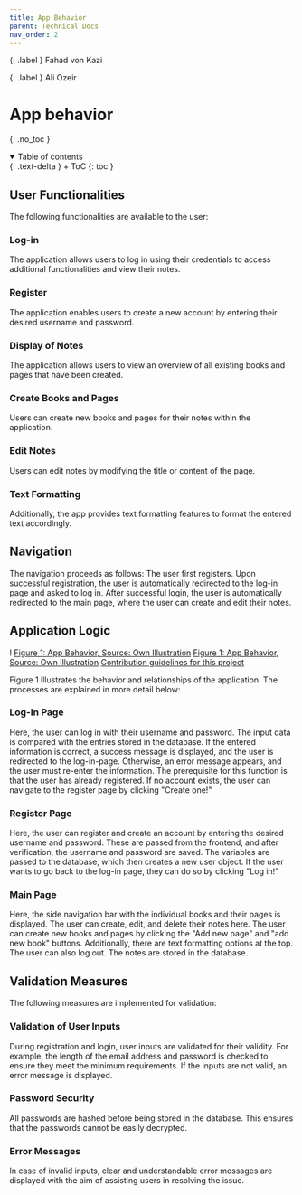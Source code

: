 ```yaml
---
title: App Behavior
parent: Technical Docs
nav_order: 2
---
```


{: .label }
Fahad von Kazi

{: .label }
Ali Ozeir

# App behavior
{: .no_toc }

<details open markdown="block">
{: .text-delta }
<summary>Table of contents</summary>
+ ToC
{: toc }
</details>

## User Functionalities
The following functionalities are available to the user:

### Log-in
The application allows users to log in using their credentials to access additional functionalities and view their notes.

### Register
The application enables users to create a new account by entering their desired username and password.

### Display of Notes
The application allows users to view an overview of all existing books and pages that have been created.

### Create Books and Pages
Users can create new books and pages for their notes within the application.

### Edit Notes
Users can edit notes by modifying the title or content of the page.

### Text Formatting
Additionally, the app provides text formatting features to format the entered text accordingly.

## Navigation
The navigation proceeds as follows: The user first registers. Upon successful registration, the user is automatically redirected to the log-in page and asked to log in. After successful login, the user is automatically redirected to the main page, where the user can create and edit their notes.

## Application Logic
! [Figure 1: App Behavior, Source: Own Illustration](assets/images/Appverhalten.png)
[Figure 1: App Behavior, Source: Own Illustration](docs/assets/images/Appverhalten.png)
[Contribution guidelines for this project](docs/CONTRIBUTING.md)

Figure 1 illustrates the behavior and relationships of the application. The processes are explained in more detail below:

### Log-In Page
Here, the user can log in with their username and password. The input data is compared with the entries stored in the database. If the entered information is correct, a success message is displayed, and the user is redirected to the log-in-page. Otherwise, an error message appears, and the user must re-enter the information. The prerequisite for this function is that the user has already registered. If no account exists, the user can navigate to the register page by clicking "Create one!"

### Register Page
Here, the user can register and create an account by entering the desired username and password. These are passed from the frontend, and after verification, the username and password are saved. The variables are passed to the database, which then creates a new user object. If the user wants to go back to the log-in page, they can do so by clicking "Log in!"

### Main Page
Here, the side navigation bar with the individual books and their pages is displayed. The user can create, edit, and delete their notes here. The user can create new books and pages by clicking the "Add new page" and "add new book" buttons. Additionally, there are text formatting options at the top. The user can also log out. The notes are stored in the database.

## Validation Measures
The following measures are implemented for validation:

### Validation of User Inputs
During registration and login, user inputs are validated for their validity. For example, the length of the email address and password is checked to ensure they meet the minimum requirements. If the inputs are not valid, an error message is displayed.

### Password Security
All passwords are hashed before being stored in the database. This ensures that the passwords cannot be easily decrypted.

### Error Messages
In case of invalid inputs, clear and understandable error messages are displayed with the aim of assisting users in resolving the issue.

